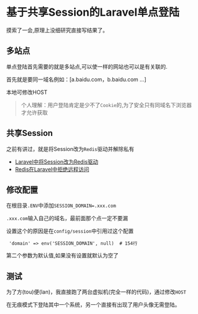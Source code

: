 # 基于共享Session的Laravel单点登陆

摸索了一会,原理上没细研究直接写结果了。

## 多站点

单点登陆首先需要的就是多站点,可以使一样的网站也可以是有关联的.

首先就是要同一域名例如：[a.baidu.com，b.baidu.com ...]

本地可修改HOST

> 个人理解：用户登陆肯定是少不了`Cookie`的,为了安全只有同域名下浏览器才允许获取

## 共享Session

之前有讲过，就是将Session改为`Redis`驱动并解除私有

- [Laravel中将Session改为Redis驱动](.//PHP/Laravel中将Session改为Redis驱动.md)
- [Redis在Laravel中拒绝远程访问](../PHP/Redis在Laravel中拒绝远程访问.md)

## 修改配置

在根目录`.ENV`中添加`SESSION_DOMAIN=.xxx.com`

`.xxx.com`输入自己的域名，最前面那个点一定不要漏

设置这个的原因是在`config/session`中引用过这个配置

````
 'domain' => env('SESSION_DOMAIN', null)  # 154行
````

第二个参数为默认值,如果没有设置就默认为空了

## 测试

为了方(tou)便(lan)，我直接跑了两台虚拟机(完全一样的代码)，通过修改`HOST`

在无痕模式下登陆其中一个系统，另一个直接有出现了用户头像无需登陆。
